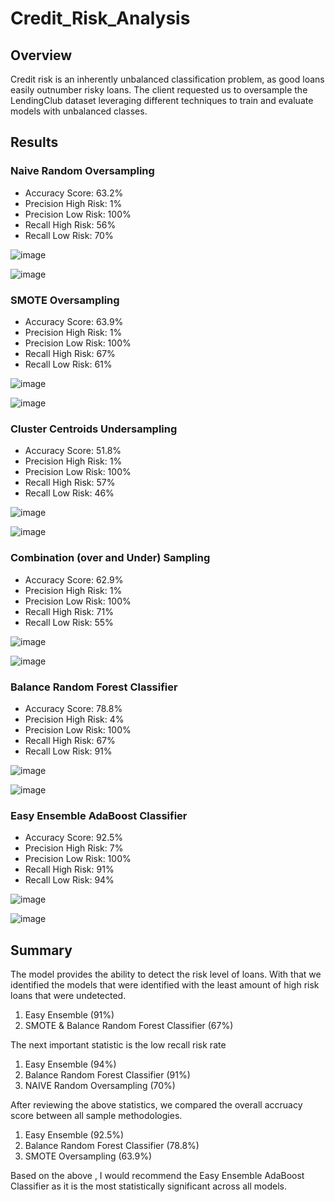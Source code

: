 # Credit_Risk_Analysis

## Overview

Credit risk is an inherently unbalanced classification problem, as good loans easily outnumber risky loans. The client requested us to oversample the LendingClub dataset leveraging different techniques to train and evaluate models with unbalanced classes.

## Results

### Naive Random Oversampling
* Accuracy Score: 63.2%
* Precision High Risk: 1%
* Precision Low Risk: 100%
* Recall High Risk: 56%
* Recall Low Risk: 70%

![image](https://user-images.githubusercontent.com/85204128/136724003-27436c7c-d7fc-4171-aef1-1b44a91339bf.png)

![image](https://user-images.githubusercontent.com/85204128/136723992-286f0a10-3c85-4ba1-b835-345a1aef48c3.png)


### SMOTE Oversampling
* Accuracy Score: 63.9%
* Precision High Risk: 1%
* Precision Low Risk: 100%
* Recall High Risk: 67%
* Recall Low Risk: 61%

![image](https://user-images.githubusercontent.com/85204128/136725072-e98c0375-0cde-4182-b1ee-ae5c73df296b.png)

![image](https://user-images.githubusercontent.com/85204128/136725134-1de711fe-77f4-47fb-a2d8-57ea8a3a2433.png)

### Cluster Centroids Undersampling
* Accuracy Score: 51.8%
* Precision High Risk: 1%
* Precision Low Risk: 100%
* Recall High Risk: 57%
* Recall Low Risk: 46%

![image](https://user-images.githubusercontent.com/85204128/136725287-65b370ca-cc1b-4024-a591-bda559299779.png)

![image](https://user-images.githubusercontent.com/85204128/136725303-22f23e86-813d-4138-b04d-eb9bdc2e1dee.png)

### Combination (over and Under) Sampling
* Accuracy Score: 62.9%
* Precision High Risk: 1%
* Precision Low Risk: 100%
* Recall High Risk: 71%
* Recall Low Risk: 55%

![image](https://user-images.githubusercontent.com/85204128/136725426-f156c864-2993-4c7f-be92-0243a554f4e0.png)

![image](https://user-images.githubusercontent.com/85204128/136725438-b3588176-e308-406c-b3bc-e7a2fb84036b.png)

### Balance Random Forest Classifier
* Accuracy Score: 78.8%
* Precision High Risk: 4%
* Precision Low Risk: 100%
* Recall High Risk: 67%
* Recall Low Risk: 91%

![image](https://user-images.githubusercontent.com/85204128/136725500-67bda100-f04b-466b-9997-7dc39eba1c7d.png)

![image](https://user-images.githubusercontent.com/85204128/136725529-ec291656-1abe-47e6-91e1-71aa4ede6b34.png)

### Easy Ensemble AdaBoost Classifier
* Accuracy Score: 92.5%
* Precision High Risk: 7%
* Precision Low Risk: 100%
* Recall High Risk: 91%
* Recall Low Risk: 94%

![image](https://user-images.githubusercontent.com/85204128/136725620-6f15d0fe-274c-4db1-a8f9-850dd5678ecf.png)

![image](https://user-images.githubusercontent.com/85204128/136725607-7344633f-7e86-4cd7-8a81-cd8a67e0ff9e.png)


## Summary
The model provides the ability to detect the risk level of loans. With that we identified the models that were identified with the least amount of high risk loans that were undetected.

  1. Easy Ensemble (91%)
  2. SMOTE & Balance Random Forest Classifier (67%)

The next important statistic is the low recall risk rate
  1. Easy Ensemble (94%)
  2. Balance Random Forest Classifier (91%)
  3. NAIVE Random Oversampling (70%)

After reviewing the above statistics, we compared the overall accruacy score between all sample methodologies.

  1. Easy Ensemble (92.5%)
  2. Balance Random Forest Classifier (78.8%)
  3. SMOTE Oversampling (63.9%)

Based on the above , I would recommend the Easy Ensemble AdaBoost Classifier as it is the most statistically significant across all models.


